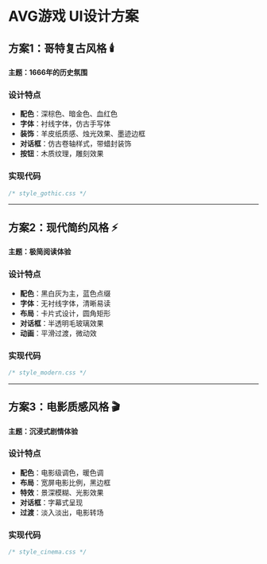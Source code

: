 # AVG游戏 UI设计方案

## 方案1：哥特复古风格 🕯️
**主题：1666年的历史氛围**

### 设计特点
- **配色**：深棕色、暗金色、血红色
- **字体**：衬线字体，仿古手写体
- **装饰**：羊皮纸质感、烛光效果、墨迹边框
- **对话框**：仿古卷轴样式，带蜡封装饰
- **按钮**：木质纹理，雕刻效果

### 实现代码
```css
/* style_gothic.css */
```

---

## 方案2：现代简约风格 ⚡
**主题：极简阅读体验**

### 设计特点
- **配色**：黑白灰为主，蓝色点缀
- **字体**：无衬线字体，清晰易读
- **布局**：卡片式设计，圆角矩形
- **对话框**：半透明毛玻璃效果
- **动画**：平滑过渡，微动效

### 实现代码
```css
/* style_modern.css */
```

---

## 方案3：电影质感风格 🎬
**主题：沉浸式剧情体验**

### 设计特点
- **配色**：电影级调色，暖色调
- **布局**：宽屏电影比例，黑边框
- **特效**：景深模糊、光影效果
- **对话框**：字幕式呈现
- **过渡**：淡入淡出，电影转场

### 实现代码
```css
/* style_cinema.css */
```